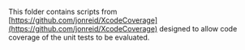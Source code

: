 This folder contains scripts from [https://github.com/jonreid/XcodeCoverage](https://github.com/jonreid/XcodeCoverage) designed to allow code coverage of the unit tests to be evaluated.